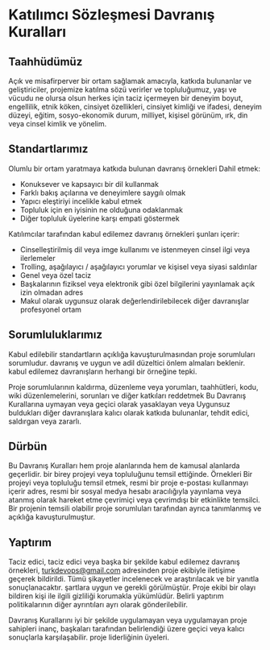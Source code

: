 # Katılımcı Sözleşmesi Davranış Kuralları

## Taahhüdümüz

 Açık ve misafirperver bir ortam sağlamak amacıyla,
 katkıda bulunanlar ve geliştiriciler, projemize katılma sözü verirler ve
 topluluğumuz, yaşı ve vücudu ne olursa olsun herkes için taciz içermeyen bir deneyim
 boyut, engellilik, etnik köken, cinsiyet özellikleri, cinsiyet kimliği ve ifadesi,
 deneyim düzeyi, eğitim, sosyo-ekonomik durum, milliyet, kişisel
 görünüm, ırk, din veya cinsel kimlik ve yönelim.

 ## Standartlarımız

 Olumlu bir ortam yaratmaya katkıda bulunan davranış örnekleri
 Dahil etmek:

 * Konuksever ve kapsayıcı bir dil kullanmak
 * Farklı bakış açılarına ve deneyimlere saygılı olmak
 * Yapıcı eleştiriyi incelikle kabul etmek
 * Topluluk için en iyisinin ne olduğuna odaklanmak
 * Diğer topluluk üyelerine karşı empati göstermek

 Katılımcılar tarafından kabul edilemez davranış örnekleri şunları içerir:

 * Cinselleştirilmiş dil veya imge kullanımı ve istenmeyen cinsel ilgi veya
  ilerlemeler
 * Trolling, aşağılayıcı / aşağılayıcı yorumlar ve kişisel veya siyasi saldırılar
 * Genel veya özel taciz
 * Başkalarının fiziksel veya elektronik gibi özel bilgilerini yayınlamak
  açık izin olmadan adres
 * Makul olarak uygunsuz olarak değerlendirilebilecek diğer davranışlar
  profesyonel ortam

 ## Sorumluluklarımız

 Kabul edilebilir standartların açıklığa kavuşturulmasından proje sorumluları sorumludur.
 davranış ve uygun ve adil düzeltici önlem almaları beklenir.
 kabul edilemez davranışların herhangi bir örneğine tepki.

 Proje sorumlularının kaldırma, düzenleme veya
 yorumları, taahhütleri, kodu, wiki düzenlemelerini, sorunları ve diğer katkıları reddetmek
 Bu Davranış Kurallarına uymayan veya geçici olarak yasaklayan veya
 Uygunsuz buldukları diğer davranışlara kalıcı olarak katkıda bulunanlar,
 tehdit edici, saldırgan veya zararlı.

 ## Dürbün

 Bu Davranış Kuralları hem proje alanlarında hem de kamusal alanlarda geçerlidir.
 bir birey projeyi veya topluluğunu temsil ettiğinde.  Örnekleri
 Bir projeyi veya topluluğu temsil etmek, resmi bir proje e-postası kullanmayı içerir
 adres, resmi bir sosyal medya hesabı aracılığıyla yayınlama veya atanmış olarak hareket etme
 çevrimiçi veya çevrimdışı bir etkinlikte temsilci.  Bir projenin temsili olabilir
 proje sorumluları tarafından ayrıca tanımlanmış ve açıklığa kavuşturulmuştur.

 ## Yaptırım

 Taciz edici, taciz edici veya başka bir şekilde kabul edilemez davranış örnekleri,
 turkdevops@gmail.com adresinden proje ekibiyle iletişime geçerek bildirildi. Tümü
 şikayetler incelenecek ve araştırılacak ve bir yanıtla sonuçlanacaktır.
 şartlara uygun ve gerekli görülmüştür.  Proje ekibi
 bir olayı bildiren kişi ile ilgili gizliliği korumakla yükümlüdür.
 Belirli yaptırım politikalarının diğer ayrıntıları ayrı olarak gönderilebilir.

 Davranış Kurallarını iyi bir şekilde uygulamayan veya uygulamayan proje sahipleri
 inanç, başkaları tarafından belirlendiği üzere geçici veya kalıcı sonuçlarla karşılaşabilir.
 proje liderliğinin üyeleri.
